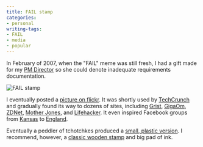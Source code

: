 ```yaml
---
title: FAIL stamp
categories:
- personal
writing-tags:
- FAIL
- media
- popular
---
```


In February of 2007, when the "FAIL" meme was still fresh, I had a gift made for my [PM Director][1] so she could denote inadequate requirements documentation.

![FAIL stamp](/media/2011-03-07-fail-stamp/FAIL-stamp-300x224.jpg)

I eventually posted a [picture on flickr][3].  It was shortly used by [TechCrunch][4] and gradually found its way to dozens of sites, including [Grist][5], [GigaOm][6], [ZDNet][7], [Mother Jones][8], and [Lifehacker][9].  It even inspired Facebook groups from [Kansas][10] to [England][11].

Eventually a peddler of tchotchkes produced a [small, plastic version][12].  I recommend, however, a [classic wooden stamp][13] and big pad of ink.

   [1]: http://twitter.com/dobeedeux
   [3]: http://www.flickr.com/photos/phobia/2308371224/
   [4]: http://eu.techcrunch.com/2008/04/11/microsofts-live-map-users-revolt-as-it-switches-on-multimap/
   [5]: http://www.grist.org/article/2009-12-21-the-top-green-stories-of-the-00s/PALL/
   [6]: http://gigaom.com/2010/04/06/facebook-wins-aol-throws-in-the-towel-on-bebo/
   [7]: http://www.zdnet.com.au/open-source-devs-irked-by-oracle-decision-339305331.htm
   [8]: http://motherjones.com/blue-marble/2010/12/real-glaciergate
   [9]: http://www.lifehacker.com.au/2011/03/the-more-you-fail-the-higher-you-can-set-your-goals/
   [10]: http://www.facebook.com/group.php?gid=42891991640
   [11]: http://www.facebook.com/group.php?gid=198440272723
   [12]: http://lolmart.com/product/failwin-stamps/
   [13]: http://orders.rubberstamps.net/ProductDetail.aspx?productid=WOODSTAMP21

